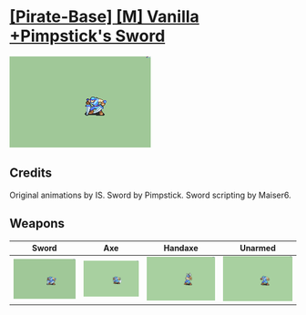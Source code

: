# [\[Pirate-Base\] \[M\] Vanilla +Pimpstick's Sword](./%5BPirate-Base%5D%20%5BM%5D%20Vanilla%20+Pimpstick's%20Sword)

<img src="./1.%20Sword/Sword_000.png" alt="[Pirate-Base] [M] Vanilla +Pimpstick's Sword standing" />

## Credits

Original animations by IS.
Sword by Pimpstick.
Sword scripting by Maiser6.

## Weapons


|Sword |Axe |Handaxe |Unarmed |
|  :---: | :---: | :---: | :---: |
| <img alt="Sword animation" src="./1.%20Sword/Sword.gif" /> | <img alt="Axe animation" src="./3.%20Axe/Axe.gif" /> | <img alt="Handaxe animation" src="./4.%20Handaxe/Handaxe.gif" /> | <img alt="Unarmed animation" src="./8.%20Unarmed/Unarmed.gif" /> |
